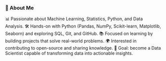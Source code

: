 ### 👋 About Me
📊 Passionate about Machine Learning, Statistics, Python, and Data Analysis.
🛠️ Hands-on with Python (Pandas, NumPy, Scikit-learn, Matplotlib, Seaborn) and exploring SQL, Git, and GitHub.
📚 Focused on learning by building projects that solve real-world problems.
🌍 Interested in contributing to open-source and sharing knowledge.
🚀 Goal: become a Data Scientist capable of transforming data into actionable insights.
